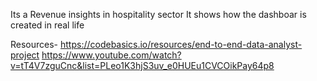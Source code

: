 Its a Revenue insights in hospitality sector
It shows how the dashboar is created in real life 


Resources- 
https://codebasics.io/resources/end-to-end-data-analyst-project
https://www.youtube.com/watch?v=tT4V7zguCnc&list=PLeo1K3hjS3uv_e0HUEu1CVCOikPay64p8

